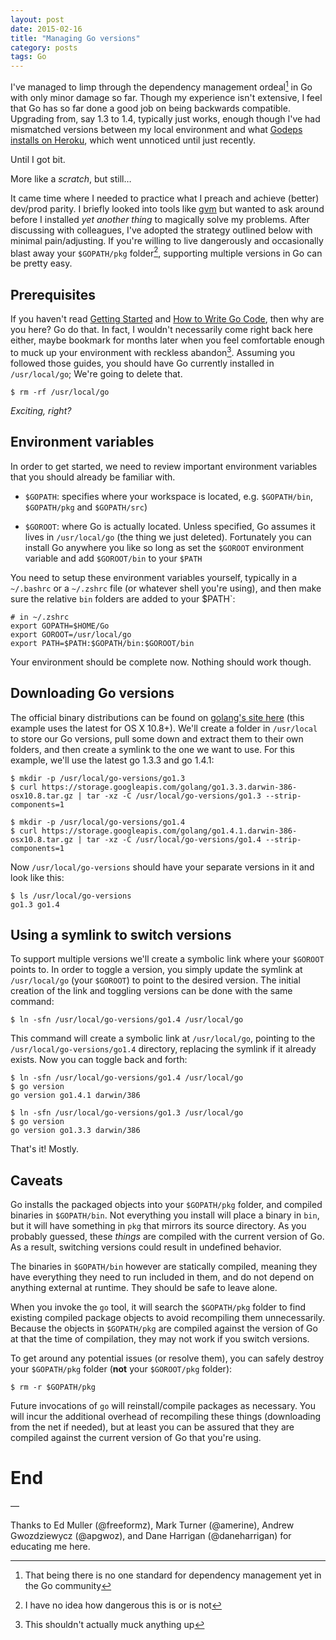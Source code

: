 ```yaml
---
layout: post
date: 2015-02-16
title: "Managing Go versions"
category: posts
tags: Go
---
```


I've managed to limp through the dependency management ordeal[^ordeal] in Go with 
only minor damage so far. Though my experience isn't extensive, I feel that Go 
has so far done a good job on being backwards compatible. Upgrading from, say 1.3 
to 1.4, typically just works, enough though I've had mismatched versions between 
my local environment and what [Godeps installs on Heroku][1], which went unnoticed 
until just recently. 

Until I got bit. 

More like a *scratch*, but still…

It came time where I needed to practice what I preach and achieve (better) dev/prod parity. I briefly looked into tools like [gvm][2] but wanted to ask around before I installed *yet another thing* to magically solve my problems. After discussing with colleagues, I've adopted the strategy outlined below with minimal pain/adjusting. If you're willing to live dangerously and occasionally blast away your `$GOPATH/pkg` folder[^note], supporting multiple versions in Go can be pretty easy. 

## Prerequisites 

If you haven't read [Getting Started][3] and [How to Write Go Code][4], then why are you here? Go do that. In fact, I wouldn't necessarily come right back here either, maybe bookmark for months later when you feel comfortable enough to muck up your environment with reckless abandon[^note2]. Assuming you followed those guides, you should have Go currently installed in `/usr/local/go`; We're going to delete that.

    $ rm -rf /usr/local/go 

*Exciting, right?*

## Environment variables 

In order to get started, we need to review important environment variables that you should already be familiar with. 

- `$GOPATH`: specifies where your workspace is located, e.g.  `$GOPATH/bin`, `$GOPATH/pkg` and `$GOPATH/src`)

- `$GOROOT`: where Go is actually located. Unless specified, Go assumes it lives in `/usr/local/go` (the thing we just deleted). Fortunately you can install Go anywhere you like so long as set the `$GOROOT` environment variable and add `$GOROOT/bin` to your `$PATH`

You need to setup these environment variables yourself, typically in a `~/.bashrc` or a `~/.zshrc` file (or whatever shell you're using), 
and then make sure the relative `bin` folders are added to your $PATH`:

    # in ~/.zshrc  
    export GOPATH=$HOME/Go
    export GOROOT=/usr/local/go
    export PATH=$PATH:$GOPATH/bin:$GOROOT/bin

Your environment should be complete now. Nothing should work though.

## Downloading Go versions

The official binary distributions can be found on [golang's site here][5] (this example uses the latest for OS X 10.8+). We'll create a folder in `/usr/local` to store our Go versions, pull some down and extract them to their own folders, and then create a symlink to the one we want to use. For this example, we'll use the latest go 1.3.3 and go 1.4.1:

```  
$ mkdir -p /usr/local/go-versions/go1.3
$ curl https://storage.googleapis.com/golang/go1.3.3.darwin-386-osx10.8.tar.gz | tar -xz -C /usr/local/go-versions/go1.3 --strip-components=1

$ mkdir -p /usr/local/go-versions/go1.4
$ curl https://storage.googleapis.com/golang/go1.4.1.darwin-386-osx10.8.tar.gz | tar -xz -C /usr/local/go-versions/go1.4 --strip-components=1
```

Now `/usr/local/go-versions` should have your separate versions in it and look like this:

```
$ ls /usr/local/go-versions
go1.3 go1.4
```

## Using a symlink to switch versions

To support multiple versions we'll create a symbolic link where your `$GOROOT` points to. In order to toggle a version, you simply update the symlink at `/usr/local/go` (your `$GOROOT`) to point to the desired version. The initial creation of the link and toggling versions can be done with the same command:

```
$ ln -sfn /usr/local/go-versions/go1.4 /usr/local/go
```

This command will create a symbolic link at `/usr/local/go`, pointing to the `/usr/local/go-versions/go1.4` directory, replacing the symlink if it already exists. Now you can toggle back and forth:

```
$ ln -sfn /usr/local/go-versions/go1.4 /usr/local/go
$ go version
go version go1.4.1 darwin/386

$ ln -sfn /usr/local/go-versions/go1.3 /usr/local/go
$ go version
go version go1.3.3 darwin/386
```
That's it! Mostly.
## Caveats

Go installs the packaged objects into your `$GOPATH/pkg` folder, and compiled binaries in `$GOPATH/bin`. Not everything you install will place a binary in `bin`, but it will have something in `pkg` that mirrors its source directory. As you probably guessed, these *things* are compiled with the current version of Go. As a result, switching versions could result in undefined behavior. 

The binaries in `$GOPATH/bin` however are statically compiled, meaning they have everything they need to run included in them, and do not depend on anything external at runtime. They should be safe to leave alone. 

When you invoke the `go` tool, it will search the `$GOPATH/pkg` folder to find existing compiled package objects to avoid recompiling them unnecessarily. Because the objects in `$GOPATH/pkg`  are compiled against the version of Go at that the time of compilation, they may not work if you switch versions. 

To get around any potential issues (or resolve them), you can safely destroy your `$GOPATH/pkg` folder (**not** your `$GOROOT/pkg` folder):

    $ rm -r $GOPATH/pkg

Future invocations of `go` will reinstall/compile packages as necessary. You will incur the additional overhead of recompiling these things (downloading from the net if needed), but at least you can be assured that they are compiled against the current version of Go that you're using. 

# End

— 

Thanks to Ed Muller (@freeformz), Mark Turner (@amerine), Andrew Gwozdziewycz (@apgwoz), and Dane Harrigan (@daneharrigan) for educating me here. 

[1]: https://github.com/heroku/heroku-buildpack-go
[2]: https://github.com/moovweb/gvm
[3]: http://golang.org/doc/install
[4]: http://golang.org/doc/code.html
[5]: https://golang.org/dl/

[^note]: I have no idea how dangerous this is or is not

[^note2]: This shouldn't actually muck anything up

[^ordeal]: That being there is no one standard for dependency management yet in the Go community
